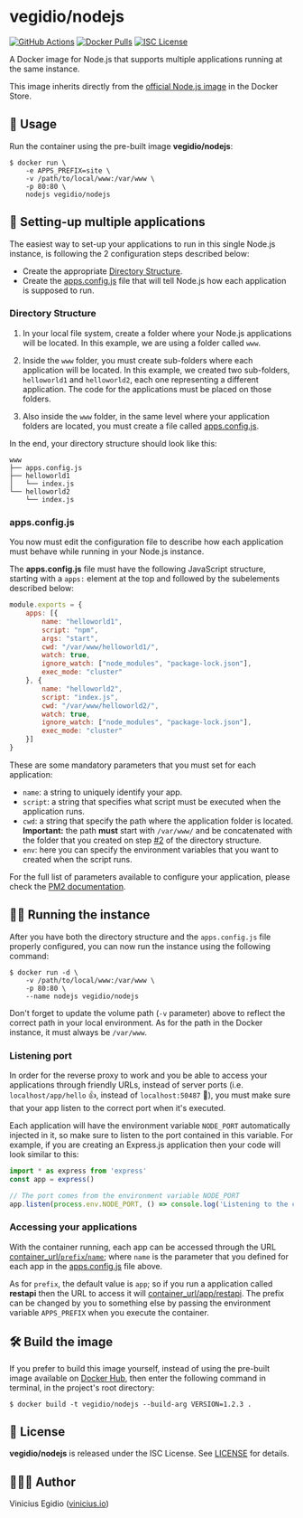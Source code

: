 # vegidio/nodejs

[![GitHub Actions](https://img.shields.io/github/workflow/status/vegidio-docker/nodejs/build)](https://github.com/vegidio-docker/nodejs/actions)
[![Docker Pulls](https://img.shields.io/docker/pulls/vegidio/nodejs.svg)](https://hub.docker.com/r/vegidio/nodejs)
[![ISC License](https://img.shields.io/npm/l/vimdb?color=important)](LICENSE.txt)

A Docker image for Node.js that supports multiple applications running at the same instance.

This image inherits directly from the [official Node.js image](https://hub.docker.com/_/node) in the Docker Store.

## 🤖 Usage

Run the container using the pre-built image **vegidio/nodejs**:

```
$ docker run \
    -e APPS_PREFIX=site \
    -v /path/to/local/www:/var/www \
    -p 80:80 \
    nodejs vegidio/nodejs
```

## 🧩 Setting-up multiple applications

The easiest way to set-up your applications to run in this single Node.js instance, is following the 2 configuration steps described below:

- Create the appropriate [Directory Structure](#directory-structure).
- Create the [apps.config.js](#appsconfigjs) file that will tell Node.js how each application is supposed to run.

### Directory Structure

1. In your local file system, create a folder where your Node.js applications will be located. In this example, we are using a folder called `www`.

2. Inside the `www` folder, you must create sub-folders where each application will be located. In this example, we created two sub-folders, `helloworld1` and `helloworld2`, each one representing a different application. The code for the applications must be placed on those folders.

3. Also inside the `www` folder, in the same level where your application folders are located, you must create a file called [apps.config.js](#appsconfigjs).

In the end, your directory structure should look like this:

```
www
├── apps.config.js
├── helloworld1
│   └── index.js
└── helloworld2
    └── index.js
```

### apps.config.js

You now must edit the configuration file to describe how each application must behave while running in your Node.js instance.

The **apps.config.js** file must have the following JavaScript structure, starting with a `apps:` element at the top and followed by the subelements described below:

```javascript
module.exports = {
    apps: [{
        name: "helloworld1",
        script: "npm",
        args: "start",
        cwd: "/var/www/helloworld1/",
        watch: true,
        ignore_watch: ["node_modules", "package-lock.json"],
        exec_mode: "cluster"
    }, {
        name: "helloworld2",
        script: "index.js",
        cwd: "/var/www/helloworld2/",
        watch: true,
        ignore_watch: ["node_modules", "package-lock.json"],
        exec_mode: "cluster"
    }]
}
```

These are some mandatory parameters that you must set for each application:

- `name`: a string to uniquely identify your app.
- `script`: a string that specifies what script must be executed when the application runs.
- `cwd`: a string that specify the path where the application folder is located. **Important:** the path __must__ start with `/var/www/` and be concatenated with the folder that you created on step [#2](#directory-structure) of the directory structure.
- `env`: here you can specify the environment variables that you want to created when the script runs.

For the full list of parameters available to configure your application, please check the [PM2 documentation](http://pm2.keymetrics.io/docs/usage/application-declaration/).

## 🏃‍♂️ Running the instance

After you have both the directory structure and the `apps.config.js` file properly configured, you can now run the instance using the following command:

```
$ docker run -d \
    -v /path/to/local/www:/var/www \
    -p 80:80 \
    --name nodejs vegidio/nodejs
```

Don't forget to update the volume path (`-v` parameter) above to reflect the correct path in your local environment. As for the path in the Docker instance, it must always be `/var/www`.

### Listening port

In order for the reverse proxy to work and you be able to access your applications through friendly URLs, instead of server ports (i.e. `localhost/app/hello` 👍, instead of `localhost:50487` 🤮), you must make sure that your app listen to the correct port when it's executed.

Each application will have the environment variable `NODE_PORT` automatically injected in it, so make sure to listen to the port contained in this variable. For example, if you are creating an Express.js application then your code will look similar to this:

```typescript
import * as express from 'express'
const app = express()

// The port comes from the environment variable NODE_PORT
app.listen(process.env.NODE_PORT, () => console.log('Listening to the correct port!'))
```

### Accessing your applications

With the container running, each app can be accessed through the URL [container_url/`prefix`/`name`](); where `name` is the parameter that you defined for each app in the [apps.config.js](#appsconfigjs) file above.

As for `prefix`, the default value is `app`; so if you run a application called **restapi** then the URL to access it will [container_url/app/restapi](). The prefix can be changed by you to something else by passing the environment variable `APPS_PREFIX` when you execute the container.

## 🛠 Build the image

If you prefer to build this image yourself, instead of using the pre-built image available on [Docker Hub](https://hub.docker.com/r/vegidio/nodejs), then enter the following command in terminal, in the project's root directory:

```
$ docker build -t vegidio/nodejs --build-arg VERSION=1.2.3 .
```

## 📝 License

**vegidio/nodejs** is released under the ISC License. See [LICENSE](LICENSE.txt) for details.

## 👨🏾‍💻 Author

Vinicius Egidio ([vinicius.io](http://vinicius.io))